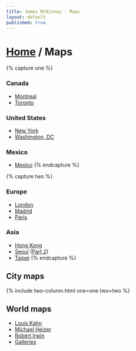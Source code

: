 ```yaml
---
title: James McKinney - Maps
layout: default
published: true
---
```


# [Home](/) / Maps

{% capture one %}
### Canada

* [Montreal](https://www.google.com/maps/d/u/0/edit?mid=1pKDvWCvnInNN2igV2ruxxL_srzE)
* [Toronto](https://www.google.com/maps/d/u/0/edit?mid=1sMiga7vQsqWdqEVQCqHsxjX2jeU)

### United States

* [New York](https://www.google.com/maps/d/u/0/edit?mid=1_9jfCvpTvB_04xf81gjBYPHYyBQ)
* [Washington, DC](https://www.google.com/maps/d/u/0/edit?mid=1JeMlllS8WHi1ZFq4uhQTAUeWwPo)

### Mexico

* [Mexico](https://www.google.com/maps/d/u/0/edit?mid=1zZV3xZPdo24g4orYuPRAdeELCAo)
{% endcapture %}

{% capture two %}
### Europe

* [London](https://www.google.com/maps/d/u/0/edit?mid=1iKJy6uFPCL1f_9xcAbOPThBvUnM)
* [Madrid](https://www.google.com/maps/d/u/0/edit?mid=1IMHUqm0FKpTmDXif56XAkk4qlOI)
* [Paris](https://www.google.com/maps/d/u/0/edit?mid=1DH36h3gm6sxiWgnut1J6T5TSyP0)

### Asia

* [Hong Kong](https://www.google.com/maps/d/u/0/edit?mid=10Ko4WpYwyc3GIQoXkzk0x_MX5HM)
* [Seoul](https://www.google.com/maps/d/u/0/edit?mid=10rU1xFU3-mLHWwI9HGJg3LcFJ6g) ([Part 2](https://www.google.com/maps/d/u/0/edit?mid=1_Uu5rfpTb229flKCQLkTyU-XLM8))
* [Taipei](https://www.google.com/maps/d/u/0/edit?mid=1zo-E__D6TD7ILtUnfzjqlKoIn4U)
{% endcapture %}

## City maps

{% include two-column.html one=one two=two %}

## World maps

* [Louis Kahn](https://www.google.com/maps/d/u/0/edit?mid=13j2W0jI8VVgqeGVSMLEgqfO-iLs)
* [Michael Heizer](https://www.google.com/maps/d/u/0/edit?mid=1iXRJpnblrIyJsm_p8857hMVZC6k)
* [Robert Irwin](https://www.google.com/maps/d/u/0/edit?mid=1O9woBrF5F177L-UE8Z0MHJPGYrU)
* [Galleries](https://www.google.com/maps/d/u/0/edit?mid=1he4gOtzzJPYW0-lQ5QYsiPibN4I)
